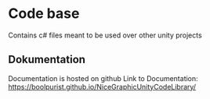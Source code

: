 # Code base 

Contains c# files meant to be used over other unity projects

## Dokumentation

Documentation is hosted on github 
Link to Documentation: https://boolpurist.github.io/NiceGraphicUnityCodeLibrary/ 